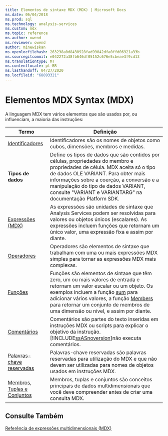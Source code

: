 ```yaml
---
title: Elementos de sintaxe MDX (MDX) | Microsoft Docs
ms.date: 06/04/2018
ms.prod: sql
ms.technology: analysis-services
ms.custom: mdx
ms.topic: reference
ms.author: owend
ms.reviewer: owend
author: minewiskan
ms.openlocfilehash: 263238a0d8430928fad99042dfa0ffd06921a33b
ms.sourcegitcommit: e042272a38fb646df05152c676e5cbeae3f9cd13
ms.translationtype: MT
ms.contentlocale: pt-BR
ms.lasthandoff: 04/27/2020
ms.locfileid: "68893321"
---
```

# <a name="mdx-syntax-elements-mdx"></a>Elementos MDX Syntax (MDX)


  A linguagem MDX tem vários elementos que são usados por, ou influenciam, a maioria das instruções:  
  
|Termo|Definição|  
|----------|----------------|  
|[Identificadores](../mdx/identifiers-mdx.md)|Identificadores são os nomes de objetos como cubos, dimensões, membros e medidas.|  
|**Tipos de dados**|Define os tipos de dados que são contidos por células, propriedades do membro e propriedades de célula. MDX aceita só o tipo de dados OLE VARIANT. Para obter mais informações sobre a coerção, a conversão e a manipulação do tipo de dados VARIANT, consulte "VARIANT e VARIANTARG" na documentação Platform SDK.|  
|[Expressões &#40;MDX&#41;](../mdx/expressions-mdx.md)|As expressões são unidades de sintaxe que Analysis Services podem ser resolvidas para valores ou objetos únicos (escalares). As expressões incluem funções que retornam um único valor, uma expressão fixa e assim por diante.|  
|[Operadores](../mdx/operators-mdx-syntax.md)|Operadores são elementos de sintaxe que trabalham com uma ou mais expressões MDX simples para tornar as expressões MDX mais complexas.|  
|[Funções](../mdx/functions-mdx-syntax.md)|Funções são elementos de sintaxe que têm zero, um ou mais valores de entrada e retornam um valor escalar ou um objeto. Os exemplos incluem a função [sum](../mdx/sum-mdx.md) para adicionar vários valores, a função [Members](../mdx/members-set-mdx.md) para retornar um conjunto de membros de uma dimensão ou nível, e assim por diante.|  
|[Comentários](../mdx/comments-mdx-syntax.md)|Comentários são partes do texto inseridas em instruções MDX ou scripts para explicar o objetivo da instrução. [!INCLUDE[ssASnoversion](../includes/ssasnoversion-md.md)]não executa comentários.|  
|[Palavras-chave reservadas](../mdx/reserved-keywords-mdx-syntax.md)|Palavras-chave reservadas são palavras reservadas para utilização do MDX e que não devem ser utilizadas para nomes de objetos usados em instruções MDX.|  
|[Membros, Tuplas e Conjuntos](https://docs.microsoft.com/analysis-services/multidimensional-models/mdx/working-with-members-tuples-and-sets-mdx)|Membros, tuplas e conjuntos são conceitos principais de dados multidimensionais que você deve compreender antes de criar uma consulta MDX.|  
  
## <a name="see-also"></a>Consulte Também  
 [Referência de expressões multidimensionais &#40;MDX&#41;](../mdx/multidimensional-expressions-mdx-reference.md)  
  
  
